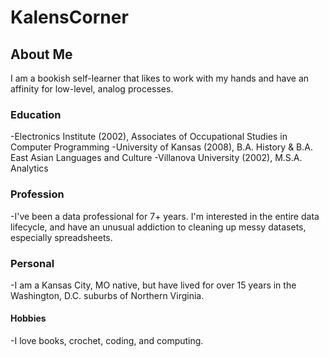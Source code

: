# KalensCorner
## About Me
I am a bookish self-learner that likes to work with my hands and have an affinity for low-level, analog processes.
### Education
-Electronics Institute (2002), Associates of Occupational Studies in Computer Programming
-University of Kansas (2008), B.A. History & B.A. East Asian Languages and Culture
-Villanova University (2002), M.S.A. Analytics
### Profession
-I've been a data professional for 7+ years. I'm interested in the entire data lifecycle, and have an unusual
addiction to cleaning up messy datasets, especially spreadsheets.
### Personal
-I am a Kansas City, MO native, but have lived for over 15 years in the Washington, D.C. suburbs of Northern Virginia.
#### Hobbies
-I love books, crochet, coding, and computing.
